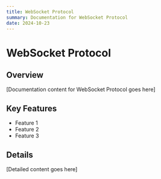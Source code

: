 ```yaml
---
title: WebSocket Protocol
summary: Documentation for WebSocket Protocol
date: 2024-10-23
---
```


# WebSocket Protocol

## Overview

[Documentation content for WebSocket Protocol goes here]

## Key Features

- Feature 1
- Feature 2
- Feature 3

## Details

[Detailed content goes here]

